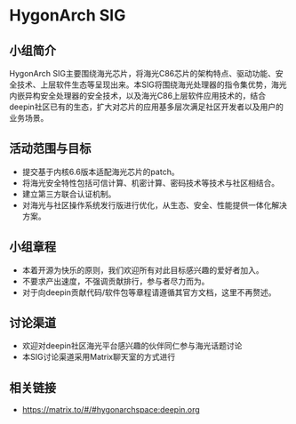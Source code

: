 # HygonArch SIG

## 小组简介

HygonArch SIG主要围绕海光芯片，将海光C86芯片的架构特点、驱动功能、安全技术、上层软件生态等呈现出来。本SIG将围绕海光处理器的指令集优势，海光内嵌异构安全处理器的安全技术，以及海光C86上层软件应用技术的，结合deepin社区已有的生态，扩大对芯片的应用基多层次满足社区开发者以及用户的业务场景。

## 活动范围与目标

* 提交基于内核6.6版本适配海光芯片的patch。
* 将海光安全特性包括可信计算、机密计算、密码技术等技术与社区相结合。
* 建立第三方联合认证机制。
* 对海光与社区操作系统发行版进行优化，从生态、安全、性能提供一体化解决方案。

## 小组章程

* 本着开源为快乐的原则，我们欢迎所有对此目标感兴趣的爱好者加入。
* 不要求产出速度，不强调贡献排行，参与者尽力而为。
* 对于向deepin贡献代码/软件包等章程请遵循其官方文档，这里不再赘述。

## 讨论渠道

* 欢迎对deepin社区海光平台感兴趣的伙伴同仁参与海光话题讨论
* 本SIG讨论渠道采用Matrix聊天室的方式进行

## 相关链接

* https://matrix.to/#/#hygonarchspace:deepin.org

